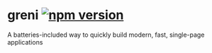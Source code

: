 # greni [![npm version](https://badge.fury.io/js/greni.svg)](https://badge.fury.io/js/greni)
A batteries-included way to quickly build modern, fast, single-page applications
